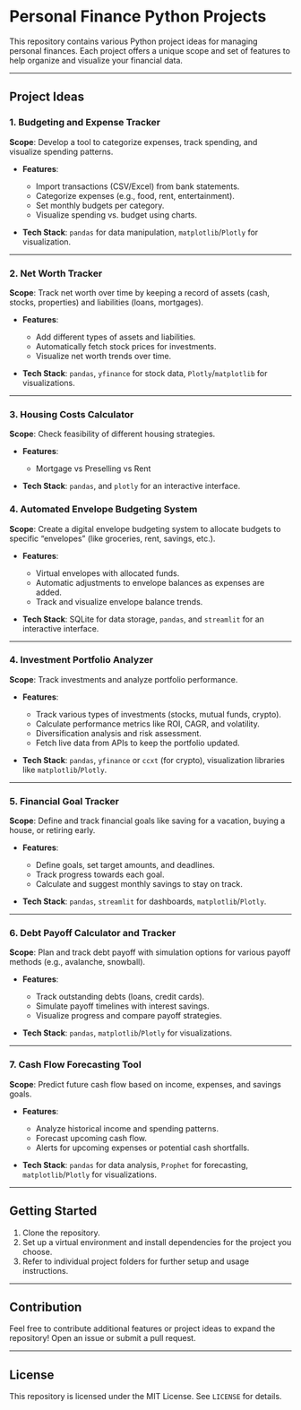 # Personal Finance Python Projects

This repository contains various Python project ideas for managing personal finances. Each project offers a unique scope and set of features to help organize and visualize your financial data.

---

## Project Ideas

### 1. Budgeting and Expense Tracker
**Scope**: Develop a tool to categorize expenses, track spending, and visualize spending patterns.

- **Features**:
  - Import transactions (CSV/Excel) from bank statements.
  - Categorize expenses (e.g., food, rent, entertainment).
  - Set monthly budgets per category.
  - Visualize spending vs. budget using charts.

- **Tech Stack**: `pandas` for data manipulation, `matplotlib`/`Plotly` for visualization.

---

### 2. Net Worth Tracker
**Scope**: Track net worth over time by keeping a record of assets (cash, stocks, properties) and liabilities (loans, mortgages).

- **Features**:
  - Add different types of assets and liabilities.
  - Automatically fetch stock prices for investments.
  - Visualize net worth trends over time.

- **Tech Stack**: `pandas`, `yfinance` for stock data, `Plotly`/`matplotlib` for visualizations.

---

### 3. Housing Costs Calculator
**Scope**: Check feasibility of different housing strategies.

- **Features**:
  - Mortgage vs Preselling vs Rent

- **Tech Stack**: `pandas`, and `plotly` for an interactive interface.

### 4. Automated Envelope Budgeting System
**Scope**: Create a digital envelope budgeting system to allocate budgets to specific “envelopes” (like groceries, rent, savings, etc.).

- **Features**:
  - Virtual envelopes with allocated funds.
  - Automatic adjustments to envelope balances as expenses are added.
  - Track and visualize envelope balance trends.

- **Tech Stack**: SQLite for data storage, `pandas`, and `streamlit` for an interactive interface.

---

### 4. Investment Portfolio Analyzer
**Scope**: Track investments and analyze portfolio performance.

- **Features**:
  - Track various types of investments (stocks, mutual funds, crypto).
  - Calculate performance metrics like ROI, CAGR, and volatility.
  - Diversification analysis and risk assessment.
  - Fetch live data from APIs to keep the portfolio updated.

- **Tech Stack**: `pandas`, `yfinance` or `ccxt` (for crypto), visualization libraries like `matplotlib`/`Plotly`.

---

### 5. Financial Goal Tracker
**Scope**: Define and track financial goals like saving for a vacation, buying a house, or retiring early.

- **Features**:
  - Define goals, set target amounts, and deadlines.
  - Track progress towards each goal.
  - Calculate and suggest monthly savings to stay on track.

- **Tech Stack**: `pandas`, `streamlit` for dashboards, `matplotlib`/`Plotly`.

---

### 6. Debt Payoff Calculator and Tracker
**Scope**: Plan and track debt payoff with simulation options for various payoff methods (e.g., avalanche, snowball).

- **Features**:
  - Track outstanding debts (loans, credit cards).
  - Simulate payoff timelines with interest savings.
  - Visualize progress and compare payoff strategies.

- **Tech Stack**: `pandas`, `matplotlib`/`Plotly` for visualizations.

---

### 7. Cash Flow Forecasting Tool
**Scope**: Predict future cash flow based on income, expenses, and savings goals.

- **Features**:
  - Analyze historical income and spending patterns.
  - Forecast upcoming cash flow.
  - Alerts for upcoming expenses or potential cash shortfalls.

- **Tech Stack**: `pandas` for data analysis, `Prophet` for forecasting, `matplotlib`/`Plotly` for visualizations.

---

## Getting Started

1. Clone the repository.
2. Set up a virtual environment and install dependencies for the project you choose.
3. Refer to individual project folders for further setup and usage instructions.

---

## Contribution

Feel free to contribute additional features or project ideas to expand the repository! Open an issue or submit a pull request.

---

## License

This repository is licensed under the MIT License. See `LICENSE` for details.
